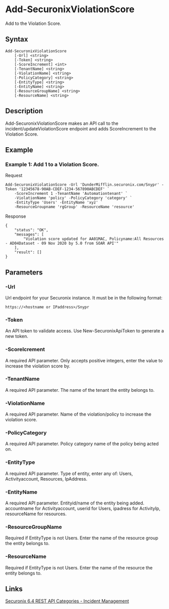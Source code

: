 # Add-SecuronixViolationScore
Add to the Violation Score.

## Syntax
```
Add-SecuronixViolationScore
    [-Url] <string>
    [-Token] <string>
    [-ScoreIncrement] <int>
    [-TenantName] <string>
    [-ViolationName] <string>
    [-PolicyCategory] <string>
    [-EntityType] <string>
    [-EntityName] <string>
    [-ResourceGroupName] <string>
    [-ResourceName] <string>
```

## Description
Add-SecuronixViolationScore makes an API call to the incident/updateViolationScore endpoint and adds ScoreIncrement to the Violation Score.

## Example

### Example 1: Add 1 to a Violation Score.

Request
```
Add-SecuronixViolationScore -Url 'DunderMifflin.securonix.com/Snypr' -Token '12345678-90AB-CDEF-1234-567890ABCDEF' `
    -ScoreIncrement 1 -TenantName 'Automationtenant' `
    -ViolationName 'policy' -PolicyCategory 'category' `
    -EntityType 'Users' -EntityName 'xyz' `
    -ResourceGroupname 'rgGroup' -ResourceName 'resource'
```

Response
```
{
	"status": "OK",
	"messages": [
		"Violation score updated for AA01MAC, Policyname:All Resources - AD04Dataset - 09 Nov 2020 by 5.0 from SOAR API'"
	],
	"result": []
}
```

## Parameters

### -Url
Url endpoint for your Securonix instance.
It must be in the following format:
```
https://<hostname or IPaddress>/Snypr
```
### -Token
An API token to validate access. Use New-SecuronixApiToken to generate a new token.

### -ScoreIcrement
A required API parameter. Only accepts positive integers, enter the value to increase the violation score by.

### -TenantName
A required API parameter. The name of the tenant the entity belongs to.

### -ViolationName
A required API parameter. Name of the violation/policy to increase the violation score.

### -PolicyCategory
A required API parameter. Policy category name of the policy being acted on.

### -EntityType
A required API parameter. Type of entity, enter any of: Users, Activityaccount, Resources, IpAddress.

### -EntityName
A required API parameter. Entityid/name of the entity being added. accountname for Activityaccount, userid for Users, ipadress for ActivityIp, resourceName for resources.

### -ResourceGroupName
Required if EntityType is not Users. Enter the name of the resource group the entity belongs to.

### -ResourceName
Required if EntityType is not Users. Enter the name of the resource the entity belongs to.

## Links
[Securonix 6.4 REST API Categories - Incident Management](https://documentation.securonix.com/onlinedoc/Content/6.4%20Cloud/Content/SNYPR%206.4/6.4%20Guides/Web%20Services/6.4_REST%20API%20Categories.htm#IncidentManagement)